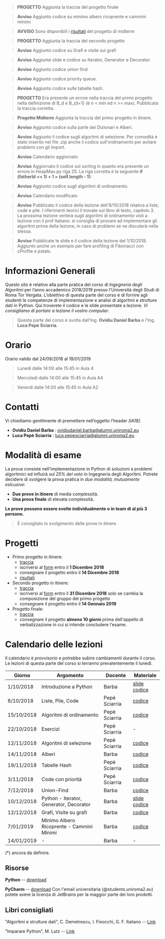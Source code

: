 > **PROGETTO** Aggiunta la traccia del progetto finale 

> **Avviso** Aggiunto codice su minimo albero ricoprente e cammini minimi

> **AVVISO** Sono disponibili i [risultati][16] del progetto di midterm

> **PROGETTO** Aggiunta la traccia del secondo progetto

> **Avviso** Aggiunto codice su Grafi e visite sui grafi

> **Avviso** Aggiunte slide e codice su Iterator, Generator e Decorator

> **Avviso** Aggiunto codice union find

> **Avviso** Aggiunto codice priority queue.

> **Avviso** Aggiunto codice sulle tabelle hash.

> **PROGETTO** Era presente un errore nella traccia del primo progetto nella definizione di B_d e B_{d+1} (è n < min ed n >= max). Pubblicata la traccia corretta.

> **Progetto Midterm** Aggiunta la traccia del primo progetto in itinere.

> **Avviso** Aggiunto codice sulla parte dei Dizionari e Alberi.

> **Avviso** Aggiunto il codice sugli algoritmi di selezione. Per comodità è stato inserito nel file .zip anche il codice sull'ordinamento per avitare problemi con gli import.

> **Avviso** Calendario aggiornato

> **Avviso** Aggiornato il codice sul sorting in quanto era presente un errore in HeapMax.py riga 25. La riga corretta è la seguente **if (fatherId << 1) + 1 > (self.length - 1):**

> **Avviso** Aggiunto codice sugli algoritmi di ordinamento. 

> **Avviso** Calendario modificato

> **Avviso** Pubblicato il codice della lezione dell'8/10/2018 relativa a liste, code e pile. I riferimenti teorici li trovate sul libro di testo, capitolo 3. La prossima lezione verterà sugli algoritmi di ordinamento visti a lezione con il prof Italiano: si consiglia di provare ad implementare gli algoritmi prima della lezione, in caso di problemi se ne discuterà nella stessa.

> **Avviso** Pubblicate le slide e il codice della lezione del 1/10/2018. Aggiunto anche un esempio per fare profiling di Fibonacci con cProfile e pstats.

# Informazioni Generali
Questo sito è relativo alla parte pratica del corso di *Ingegneria degli Algoritmi* per l’anno accademico 2018/2019 presso l'Università degli Studi di Roma Tor Vergata.
L’obiettivo di questa parte del corso è di fornire agli studenti le competenze di implementazione e analisi di algoritmi e strutture dati in Python.
Qui troverete il codice e le slide presentate a lezione. *Vi consigliamo di portare a lezione il vostro computer.*

> Questa parte del corso è svolta dall’Ing. **Ovidiu Daniel Barba** e l'Ing. **Luca Pepè Sciarria**.


# Orario
Orario valido dal 24/09/2018 al 19/01/2019

> Lunedi dalle 14:00 alle 15:45 in Aula 4

> Mercoledi dalle 14:00 alle 15:45 in Aula A4

> Venerdi dalle 14:00 alle 15:45 in Aula A2


# Contatti
Vi chiediamo gentilmente di premettere nell’oggetto l’header *[IA18]*.

* **Ovidiu Daniel Barba** : [ovidiudaniel.barba@alumni.uniroma2.eu](mailto:ovidiudaniel.barba@alumni.uniroma2.eu)
* **Luca Pepè Sciarria** : [luca.pepesciarria@alumni.uniroma2.eu](mailto:luca.pepesciarria@alumni.uniroma2.eu)


# Modalità di esame
La prova consiste nell'implementazione in Python di soluzioni a problemi algoritmici ed influirà sul *25% del voto* in Ingegneria degli Algoritmi.
Potrete decidere di svolgere la prova pratica in *due modalità, mutuamente eslcusive*:
* **Due prove in itinere** di media complessità.
* **Una prova finale** di elevata complessità.

**Le prove possono essere svolte individualmente o in team di al più 3 persone.**

> È consigliato lo svolgimento delle prove in itinere.


# Progetti

* Primo progetto in itinere:
    * [traccia][7]
    * iscriversi al [form][8] entro il **1 Dicembre 2018**
    * consegnare il progetto entro il **14 Dicembre 2018**
    * [risultati][16]
* Secondo progetto in itinere:
    * [traccia][15]
    * iscriversi al [form][8] entro il **31 Dicembre 2018** solo se cambia la composizione del gruppo del primo progetto
    * consegnare il progetto entro il **14 Gennaio 2019**
* Progetto finale:
    * [traccia][18]
    * consegnare il progetto **almeno 10 giorni** prima dell'appello di verbalizzazione in cui si intende concludere l'esame.

# Calendario delle lezioni
Il calendario è *provvisorio* e potrebbe subire cambiamenti durante il corso. Le lezioni di questa parte del corso si terranno prevalentemente il lunedì.


| Giorno     | Argomento                            | Docente      | Materiale               |
|------------|--------------------------------------|--------------|-------------------------|
| 1/10/2018  | Introduzione a Python                | Barba        | [slide][1] [codice][2]|         
| 8/10/2018  | Liste, Pile, Code                    | Pepè Sciarria| [codice][3]          |
| 15/10/2018 | Algoritmi di ordinamento             | Pepè Sciarria| [codice][4]          |
| 22/10/2018 | Esercizi                             | Pepè Sciarria| -          |
| 12/11/2018 | Algoritmi di selezione               | Pepè Sciarria| [codice][5]           |
| 14/11/2018 | Alberi                               | Barba        | [codice][6]          |
| 19/11/2018 | Tabelle Hash                         | Pepè Sciarria| [codice][9]          |
| 3/11/2018  | Code con priorità                    | Pepè Sciarria| [codice][10]          |
| 7/12/2018  | Union-Find                           | Barba        | [codice][11]          |
| 10/12/2018 | Python - Iterator, Generator, Decorator| Barba      |[slide][13] [codice][12] |
| 12/12/2018 | Grafi, Visite su grafi               | Barba        | [codice][14]          |
| 7/01/2019  | Minimo Albero Ricoprente - Cammini Minimi | Barba        | [codice][17]          |
| 14/01/2019 | -                  | Barba            | -          |

(\*) ancora da definire.

[1]:https://raw.githubusercontent.com/uniroma2-algorithms/ingegneria-algoritmi-2018/content/slide/1_python.pdf
[2]:https://raw.githubusercontent.com/uniroma2-algorithms/ingegneria-algoritmi-2018/content/codice/1_python.zip
[3]:https://raw.githubusercontent.com/uniroma2-algorithms/ingegneria-algoritmi-2018/content/codice/2_linked_ds.zip
[4]:https://raw.githubusercontent.com/uniroma2-algorithms/ingegneria-algoritmi-2018/content/codice/3_sorting.zip
[5]:https://raw.githubusercontent.com/uniroma2-algorithms/ingegneria-algoritmi-2018/content/codice/4_selection.zip
[6]:https://raw.githubusercontent.com/uniroma2-algorithms/ingegneria-algoritmi-2018/content/codice/5_dictionarytrees.zip

[7]:https://raw.githubusercontent.com/uniroma2-algorithms/ingegneria-algoritmi-2018/content/projec_1_IA_18_19.pdf
[8]:https://docs.google.com/forms/d/e/1FAIpQLSfrvVRh2l89icwf4x-eX1QY1RYOrqzxzYCXi8tTIc0P2RYm8A/viewform

[9]:https://raw.githubusercontent.com/uniroma2-algorithms/ingegneria-algoritmi-2018/content/codice/6_hash.zip
[10]: https://raw.githubusercontent.com/uniroma2-algorithms/ingegneria-algoritmi-2018/content/codice/7%20-%20priorityQueue.zip
[11]:https://raw.githubusercontent.com/uniroma2-algorithms/ingegneria-algoritmi-2018/content/codice/8%20-%20unionFind%20.zip
[12]:https://raw.githubusercontent.com/uniroma2-algorithms/ingegneria-algoritmi-2018/content/codice/9%20-%20advanced_python.zip
[13]:https://raw.githubusercontent.com/uniroma2-algorithms/ingegneria-algoritmi-2018/content/slide/9_advanced_python.pdf
[14]:https://raw.githubusercontent.com/uniroma2-algorithms/ingegneria-algoritmi-2018/content/codice/10%20-%20Graph.zip
[15]:https://raw.githubusercontent.com/uniroma2-algorithms/ingegneria-algoritmi-2018/content/project_2_IA_18_19.pdf
[16]:https://raw.githubusercontent.com/uniroma2-algorithms/ingegneria-algoritmi-2018/content/Voti_Midterm_Progetto.pdf
[17]:https://raw.githubusercontent.com/uniroma2-algorithms/ingegneria-algoritmi-2018/content/codice/11_MST_ShortestPaths.zip
[18]:https://raw.githubusercontent.com/uniroma2-algorithms/ingegneria-algoritmi-2018/content/project_final_IA_18_19.pdf
## Risorse
**Python** -- [download](https://www.python.org/)

**PyCharm** -- [download](https://www.jetbrains.com/pycharm/) Con l'email universitaria (@students.uniroma2.eu) potete avere la licenza di JetBrains per la maggior parte dei loro prodotti.


## Libri consigliati
"Algoritmi e strutture dati", C. Demetrescu, I. Finocchi, G. F. Italiano -- [Link](https://www.amazon.it/Algoritmi-strutture-dati-Camil-Demetrescu/dp/8838664684)

"Imparare Python", M. Lutz -- [Link](https://www.amazon.it/Imparare-Python-Mark-Lutz/dp/8848125956)
